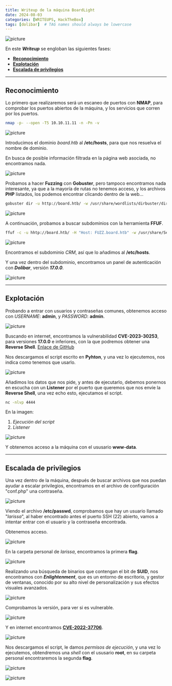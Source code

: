 ```yaml
---
title: Writeup de la máquina BoardLight
date: 2024-08-03
categories: [WRITEUPS, HackTheBox]
tags: [dolibar]  # TAG names should always be lowercase
---
```


![picture](/assets/images/hackthebox/board1.png)

En este ***Writeup*** se engloban las siguientes fases:
- **[Reconocimiento](#reconocimiento)**
- **[Explotación](#explotación)**
- **[Escalada de privilegios](#escalada-de-privilegios)**

---

## **Reconocimiento**

Lo primero que realizaremos será un escaneo de puertos con **NMAP**, para comprobar los  puertos abiertos de la máquina, y los servicios que corren por los puertos.

```bash
nmap -p- --open -T5 10.10.11.11 -n -Pn -v
```

![picture](/assets/images/hackthebox/board2.png)

Introducimos el dominio *board.htb* al **/etc/hosts**, para que nos resuelva el nombre de dominio.

En busca de posible información filtrada en la página web asociada, no encontramos nada.

![picture](/assets/images/hackthebox/board3.png)

Probamos a hacer **Fuzzing** con **Gobuster**, pero tampoco encontramos nada interesante, ya que a la mayoría de rutas no tenemos acceso, y los archivos **PHP** listados, los podemos encontrar clicando dentro de la web...

```bash
gobuster dir -u http://board.htb/ -w /usr/share/wordlists/dirbuster/directory-list-2.3-medium.txt -x .txt,.php,.html,.sh,.png,.jpg,.jpeg -b 402,404,403,500,503 
```

![picture](/assets/images/hackthebox/board4.png)

A continuación, probamos a buscar subdominios con la herramienta **FFUF**.

```bash
ffuf -c -u hhtp://board.htb/ -H "Host: FUZZ.board.htb" -w /usr/share/SecLists/Discovery/DNS/subdomains-top1million-20000.txt -fw 6243
```

![picture](/assets/images/hackthebox/board5.png)

Encontramos el subdominio *CRM*, así que lo añadimos al **/etc/hosts**.

Y una vez dentro del subdominio, encontramos un panel de autenticación con ***Dolibar***, versión ***17.0.0***.

![picture](/assets/images/hackthebox/board6.png)

---

## **Explotación**

Probando a entrar con usuarios y contraseñas comunes, obtenemos acceso con *USERNAME*: **admin**, y *PASSWORD*: **admin**.

![picture](/assets/images/hackthebox/board7.png)

Buscando en internet, encontramos la vulnerabilidad **CVE-2023-30253**, para versiones **17.0.0** e inferiores, con la que podremos obtener una **Reverse Shell**. [Enlace de GitHub](https://github.com/nikn0laty/Exploit-for-Dolibarr-17.0.0-CVE-2023-30253)

Nos descargamos el script escrito en **Pyhton**, y una vez lo ejecutemos, nos indica como tenemos que usarlo.

![picture](/assets/images/hackthebox/board8.png)

Añadimos los datos que nos pide, y antes de ejecutarlo, debemos ponernos en escucha con un **Listener** por el puerto que queremos que nos envíe la **Reverse Shell**, una vez echo esto, ejecutamos el script.

```bash
nc -nlvp 4444
```
En la imagen:
1. *Ejecución del script*
2. *Listener*

![picture](/assets/images/hackthebox/board9.png)

Y obtenemos acceso a la máquina con el ususario **www-data**.

----

## **Escalada de privilegios**

Una vez dentro de la máquina, después de buscar archivos que nos puedan ayudar a escalar privilegios, encontramos en el archivo de configuración "conf.php" una contraseña.

![picture](/assets/images/hackthebox/board10.png)

Viendo el archivo **/etc/passwd**, comprobamos que hay un usuario llamado "*larissa*", al haber encontrado antes el puerto SSH (22) abierto, vamos a intentar entrar con el usuario y la contraseña encontrada.

Obtenemos acceso.

![picture](/assets/images/hackthebox/board11.png)

En la carpeta personal de *larissa*, encontramos la primera **flag**.

![picture](/assets/images/hackthebox/board12.png)

Realizando una búsqueda de binarios que contengan el bit de **SUID**, nos encontramos con ***Enlightenment***, que es un entorno de escritorio, y gestor de ventanas, conocido por su alto nivel de personalización y sus efectos visuales avanzados.

![picture](/assets/images/hackthebox/board13.png)

Comprobamos la versión, para ver si es vulnerable.

![picture](/assets/images/hackthebox/board14.png)

Y en internet encontramos **[CVE-2022-37706](https://github.com/MaherAzzouzi/CVE-2022-37706-LPE-exploit)**.

![picture](/assets/images/hackthebox/board15.png)

Nos descargamos el script, le damos *permisos de ejecución*, y una vez lo ejecutemos, obtendremos una *shell* con el ususario **root**, en su carpeta personal encontraremos la segunda **flag**.

![picture](/assets/images/hackthebox/board16.png)

![picture](/assets/images/hackthebox/board17.png)
